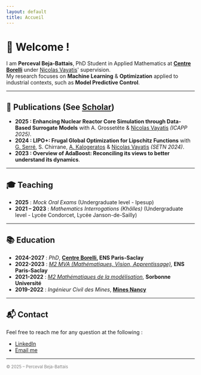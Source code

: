 ```yaml
---
layout: default
title: Accueil
---
```


# 👋 Welcome !

I am **Perceval Beja-Battais**, PhD Student in Applied Mathematics at **[Centre Borelli](https://centreborelli.ens-paris-saclay.fr/fr)** under [Nicolas Vayatis](https://nvayatis.perso.math.cnrs.fr/)' supervision.  
My research focuses on **Machine Learning** & **Optimization** applied to industrial contexts, such as **Model Predictive Control**.

---

## 🚀 Publications (See [Scholar](https://scholar.google.com/citations?user=Qt7AfjsAAAAJ&hl=fr))

- **2025 : Enhancing Nuclear Reactor Core Simulation through Data-Based Surrogate Models** with A. Grossetête & [Nicolas Vayatis](https://nvayatis.perso.math.cnrs.fr/) *(ICAPP 2025)*.
- **2024 : LIPO+: Frugal Global Optimization for Lipschitz Functions** with [G. Serré](https://gaetanserre.fr/), S. Chirrane, [A. Kalogeratos](https://kalogeratos.com/psite/) & [Nicolas Vayatis](https://nvayatis.perso.math.cnrs.fr/) *(SETN 2024)*.
- **2023 : Overview of AdaBoost: Reconciling its views to better understand its dynamics**.

---

## 🎓 Teaching

- **2025** : *Mock Oral Exams* (Undergraduate level - Ipesup)  
- **2021 – 2023** : *Mathematics Interrogations (Khôlles)* (Undergraduate level - Lycée Condorcet, Lycée Janson-de-Sailly)  

---

## 📚 Education

- **2024-2027** : *PhD*, **[Centre Borelli](https://centreborelli.ens-paris-saclay.fr/fr), ENS Paris-Saclay**
- **2022-2023** : *[M2 MVA (Mathématiques, Vision, Apprentissage)](https://www.master-mva.com/)*, **ENS Paris-Saclay**
- **2021-2022** : *[M2 Mathématiques de la modélisation](https://www.ljll.fr/MathModel/)*, **Sorbonne Université**
- **2019-2022** : *Ingénieur Civil des Mines*, **[Mines Nancy](https://mines-nancy.univ-lorraine.fr/)**

---

## 📬 Contact

Feel free to reach me for any question at the following :

- [LinkedIn](https://www.linkedin.com/in/perceval-beja-battais-b043331b9/)
- [Email me](mailto:perceval.beja-battais@ens-paris-saclay.fr)

---

<footer style="font-size: 0.8em; color: gray;">
&copy; 2025 – Perceval Beja-Battais
</footer>
